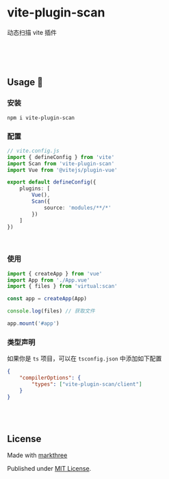 # vite-plugin-scan

动态扫描 vite 插件

<br />

<br />
<br />

## Usage 🦕


### 安装

```shell
npm i vite-plugin-scan
```

### 配置

```ts
// vite.config.js
import { defineConfig } from 'vite'
import Scan from 'vite-plugin-scan'
import Vue from '@vitejs/plugin-vue'

export default defineConfig({
    plugins: [
        Vue(),
        Scan({
            source: 'modules/**/*'
        })
    ]
})
```

<br />

### 使用

```ts
import { createApp } from 'vue'
import App from './App.vue'
import { files } from 'virtual:scan'

const app = createApp(App)

console.log(files) // 获取文件

app.mount('#app')
```

### 类型声明

如果你是 `ts` 项目，可以在 `tsconfig.json` 中添加如下配置

```json
{
    "compilerOptions": {
        "types": ["vite-plugin-scan/client"]
    }
}
```

<br />
<br />

## License

Made with [markthree](https://github.com/markthree)

Published under [MIT License](./LICENSE).

<br />